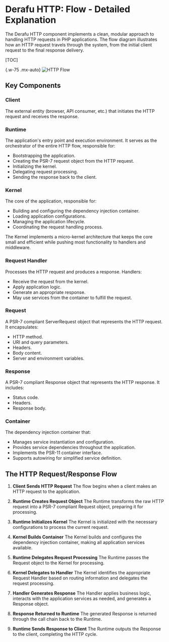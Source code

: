 # Derafu HTTP: Flow - Detailed Explanation

The Derafu HTTP component implements a clean, modular approach to handling HTTP requests in PHP applications. The flow diagram illustrates how an HTTP request travels through the system, from the initial client request to the final response delivery.

[TOC]

{.w-75 .mx-auto}
![HTTP Flow](/img/derafu-http-flow.svg)

## Key Components

### Client

The external entity (browser, API consumer, etc.) that initiates the HTTP request and receives the response.

### Runtime
The application's entry point and execution environment. It serves as the orchestrator of the entire HTTP flow, responsible for:

- Bootstrapping the application.
- Creating the PSR-7 request object from the HTTP request.
- Initializing the kernel.
- Delegating request processing.
- Sending the response back to the client.

### Kernel

The core of the application, responsible for:

- Building and configuring the dependency injection container.
- Loading application configurations.
- Managing the application lifecycle.
- Coordinating the request handling process.

The Kernel implements a micro-kernel architecture that keeps the core small and efficient while pushing most functionality to handlers and middleware.

### Request Handler

Processes the HTTP request and produces a response. Handlers:

- Receive the request from the kernel.
- Apply application logic.
- Generate an appropriate response.
- May use services from the container to fulfill the request.

### Request

A PSR-7 compliant ServerRequest object that represents the HTTP request. It encapsulates:

- HTTP method.
- URI and query parameters.
- Headers.
- Body content.
- Server and environment variables.

### Response

A PSR-7 compliant Response object that represents the HTTP response. It includes:

- Status code.
- Headers.
- Response body.

### Container

The dependency injection container that:

- Manages service instantiation and configuration.
- Provides service dependencies throughout the application.
- Implements the PSR-11 container interface.
- Supports autowiring for simplified service definition.

## The HTTP Request/Response Flow

1. **Client Sends HTTP Request**
   The flow begins when a client makes an HTTP request to the application.

2. **Runtime Creates Request Object**
   The Runtime transforms the raw HTTP request into a PSR-7 compliant Request object, preparing it for processing.

3. **Runtime Initializes Kernel**
   The Kernel is initialized with the necessary configurations to process the current request.

4. **Kernel Builds Container**
   The Kernel builds and configures the dependency injection container, making all application services available.

5. **Runtime Delegates Request Processing**
   The Runtime passes the Request object to the Kernel for processing.

6. **Kernel Delegates to Handler**
   The Kernel identifies the appropriate Request Handler based on routing information and delegates the request processing.

7. **Handler Generates Response**
   The Handler applies business logic, interacts with the application services as needed, and generates a Response object.

8. **Response Returned to Runtime**
   The generated Response is returned through the call chain back to the Runtime.

9. **Runtime Sends Response to Client**
   The Runtime outputs the Response to the client, completing the HTTP cycle.
